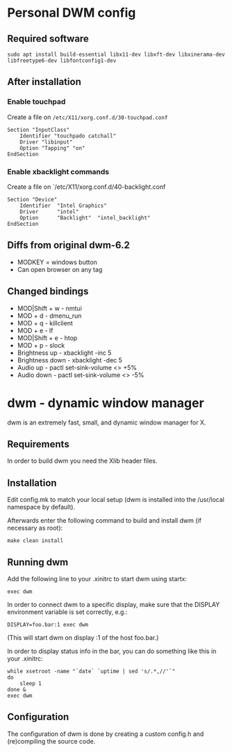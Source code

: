 
# Personal DWM config

## Required software
```sudo apt install build-essential libx11-dev libxft-dev libxinerama-dev libfreetype6-dev libfontconfig1-dev```

## After installation

### Enable touchpad
Create a file on `/etc/X11/xorg.conf.d/30-touchpad.conf`
```
Section "InputClass"
    Identifier "touchpado catchall"
    Driver "libinput"
    Option "Tapping" "on"
EndSection
```

### Enable xbacklight commands
Create a file on `/etc/X11/xorg.conf.d/40-backlight.conf
```
Section "Device"
    Identifier  "Intel Graphics" 
    Driver      "intel"
    Option      "Backlight"  "intel_backlight"
EndSection
```

## Diffs from original dwm-6.2

- MODKEY = windows button
- Can open browser on any tag

## Changed bindings

- MOD|Shift	+ w - nmtui
- MOD 	  	+ d - dmenu_run
- MOD 		+ q - killclient
- MOD 		+ e - lf
- MOD|Shift	+ e - htop
- MOD		+ p - slock
- Brightness up	    - xbacklight -inc 5
- Brightness down   - xbacklight -dec 5
- Audio up	    - pactl set-sink-volume <> +5%
- Audio down	    - pactl set-sink-volume <> -5%





dwm - dynamic window manager
============================
dwm is an extremely fast, small, and dynamic window manager for X.


Requirements
------------
In order to build dwm you need the Xlib header files.


Installation
------------
Edit config.mk to match your local setup (dwm is installed into
the /usr/local namespace by default).

Afterwards enter the following command to build and install dwm (if
necessary as root):

    make clean install


Running dwm
-----------
Add the following line to your .xinitrc to start dwm using startx:

    exec dwm

In order to connect dwm to a specific display, make sure that
the DISPLAY environment variable is set correctly, e.g.:

    DISPLAY=foo.bar:1 exec dwm

(This will start dwm on display :1 of the host foo.bar.)

In order to display status info in the bar, you can do something
like this in your .xinitrc:

    while xsetroot -name "`date` `uptime | sed 's/.*,//'`"
    do
    	sleep 1
    done &
    exec dwm


Configuration
-------------
The configuration of dwm is done by creating a custom config.h
and (re)compiling the source code.

